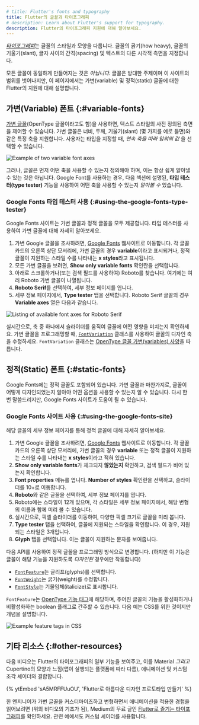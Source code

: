 ```yaml
---
# title: Flutter's fonts and typography
title: Flutter의 글꼴과 타이포그래피
# description: Learn about Flutter's support for typography.
description: Flutter의 타이포그래피 지원에 대해 알아보세요.
---
```


[_타이포그래피_][_Typography_]는 글꼴의 스타일과 모양을 다룹니다. 
글꼴의 굵기(how heavy), 글꼴의 기울기(slant), 글자 사이의 간격(spacing) 및 텍스트의 다른 시각적 측면을 지정합니다.

모든 글꼴이 동일하게 만들어지는 것은 _아닙니다_. 
글꼴은 방대한 주제이며 이 사이트의 범위를 벗어나지만, 
이 페이지에서는 가변(variable) 및 정적(static) 글꼴에 대한 Flutter의 지원에 대해 설명합니다.

[_Typography_]: https://en.wikipedia.org/wiki/Typography

## 가변(Variable) 폰트 {:#variable-fonts}

[가변 글꼴][Variable fonts](OpenType 글꼴이라고도 함)을 사용하면, 
텍스트 스타일의 사전 정의된 측면을 제어할 수 있습니다. 
가변 글꼴은 너비, 두께, 기울기(slant) (몇 가지를 예로 들면)와 같은 특정 축을 지원합니다. 
사용자는 타입을 지정할 때, _연속 축을 따라 임의의 값_ 을 선택할 수 있습니다.

<img src='/assets/images/docs/development/ui/typography/variable-font-axes.png'
class="mw-100" alt="Example of two variable font axes">

그러나, 글꼴은 먼저 어떤 축을 사용할 수 있는지 정의해야 하며, 이는 항상 쉽게 알아낼 수 있는 것은 아닙니다. 
Google Font를 사용하는 경우, 다음 섹션에 설명된, 
**타입 테스터(type tester)** 기능을 사용하여 어떤 축을 사용할 수 있는지 _알아볼 수_ 있습니다.

[Variable fonts]: https://fonts.google.com/knowledge/introducing_type/introducing_variable_fonts

### Google Fonts 타입 테스터 사용 {:#using-the-google-fonts-type-tester}

Google Fonts 사이트는 가변 글꼴과 정적 글꼴을 모두 제공합니다. 
타입 테스터를 사용하여 가변 글꼴에 대해 자세히 알아보세요.

1. 가변 Google 글꼴을 조사하려면, [Google Fonts][] 웹사이트로 이동합니다. 
   각 글꼴 카드의 오른쪽 상단 모서리에, 
   가변 글꼴의 경우 **variable**이라고 표시되거나, 
   정적 글꼴이 지원하는 스타일 수를 나타내는 **x styles**라고 표시됩니다.
2. 모든 가변 글꼴을 보려면, **Show only variable fonts** 확인란을 선택합니다.
3. 아래로 스크롤하거나(또는 검색 필드를 사용하여) Roboto를 찾습니다. 여기에는 여러 Roboto 가변 글꼴이 나열됩니다.
4. **Roboto Serif**를 선택하여, 세부 정보 페이지를 엽니다.
5. 세부 정보 페이지에서, **Type tester** 탭을 선택합니다. 
   Roboto Serif 글꼴의 경우 **Variable axes** 열은 다음과 같습니다.

<img src='/assets/images/docs/development/ui/typography/roboto-serif-font-axes.png'
class="mw-100" alt="Listing of available font axes for Roboto Serif">

실시간으로, 축 중 하나에서 슬라이더를 움직여 글꼴에 어떤 영향을 미치는지 확인하세요. 
가변 글꼴을 프로그래밍할 때, [`FontVariation`][] 클래스를 사용하여 글꼴의 디자인 축을 수정하세요. 
`FontVariation` 클래스는 [OpenType 글꼴 가변(variables) 사양][OpenType font variables spec]을 따릅니다.

[`FontVariation`]: {{site.api}}/flutter/dart-ui/FontVariation-class.html
[Google Fonts]: https://fonts.google.com/
[OpenType font variables spec]: https://learn.microsoft.com/en-us/typography/opentype/spec/otvaroverview

## 정적(Static) 폰트 {:#static-fonts}

Google Fonts에는 정적 글꼴도 포함되어 있습니다. 
가변 글꼴과 마찬가지로, 글꼴이 어떻게 디자인되었는지 알아야 어떤 옵션을 사용할 수 있는지 알 수 있습니다. 
다시 한 번 말씀드리지만, Google Fonts 사이트가 도움이 될 수 있습니다.

### Google Fonts 사이트 사용 {:#using-the-google-fonts-site}

해당 글꼴의 세부 정보 페이지를 통해 정적 글꼴에 대해 자세히 알아보세요.

1. 가변 Google 글꼴을 조사하려면, [Google Fonts][] 웹사이트로 이동합니다. 
   각 글꼴 카드의 오른쪽 상단 모서리에, 
   가변 글꼴의 경우 **variable** 또는 
   정적 글꼴이 지원하는 스타일 수를 나타내는 **x styles**이라고 적혀 있습니다.
2. **Show only variable fonts**가 체크되지 **않았는지** 확인하고, 검색 필드가 비어 있는지 확인합니다.
3. **Font properties** 메뉴를 엽니다. **Number of styles** 확인란을 선택하고, 슬라이더를 10+로 이동합니다.
4. **Roboto**와 같은 글꼴을 선택하여, 세부 정보 페이지를 엽니다.
5. Roboto에는 스타일이 12개 있으며, 각 스타일은 세부 정보 페이지에서, 해당 변형의 이름과 함께 미리 볼 수 있습니다.
6. 실시간으로, 픽셀 슬라이더를 이동하여, 다양한 픽셀 크기로 글꼴을 미리 봅니다.
7. **Type tester** 탭을 선택하여, 글꼴에 지원되는 스타일을 확인합니다. 이 경우, 지원되는 스타일은 3개입니다.
8. **Glyph** 탭을 선택합니다. 이는 글꼴이 지원하는 문자를 보여줍니다.

다음 API를 사용하여 정적 글꼴을 프로그래밍 방식으로 변경합니다. (하지만 이 기능은 글꼴이 해당 기능을 지원하도록 _디자인된_ 경우에만 작동합니다)

* [`FontFeature`][]는 글리프(glyphs)를 선택합니다.
* [`FontWeight`][]는 굵기(weight)를 수정합니다.
* [`FontStyle`][]는 기울임체(italicize)로 표시합니다.

`FontFeature`는 [OpenType 기능 태그][OpenType feature tag]에 해당하며, 
주어진 글꼴의 기능을 활성화하거나 비활성화하는 boolean 플래그로 간주할 수 있습니다. 
다음 예는 CSS를 위한 것이지만 개념을 설명합니다.

<img src='/assets/images/docs/development/ui/typography/feature-tag-example.png'
class="mw-100" alt="Example feature tags in CSS">

[`FontFeature`]: {{site.api}}/flutter/dart-ui/FontFeature-class.html
[`FontStyle`]: {{site.api}}/flutter/dart-ui/FontStyle.html
[`FontWeight`]: {{site.api}}/flutter/dart-ui/FontWeight-class.html
[OpenType feature tag]: https://learn.microsoft.com/en-us/typography/opentype/spec/featuretags

## 기타 리소스 {:#other-resources}

다음 비디오는 Flutter의 타이포그래피의 일부 기능을 보여주고, 
이를 Material _그리고_ Cupertino의 모양과 느낌(앱이 실행되는 플랫폼에 따라 다름), 
애니메이션 및 커스텀 조각 셰이더와 결합합니다.

{% ytEmbed 'sA5MRFFUuOU', 'Flutter로 아름다운 디자인 프로토타입 만들기' %}

한 엔지니어가 가변 글꼴을 커스터마이즈하고 변형하면서 애니메이션을 적용한 경험을 읽어보려면 (위의 비디오의 기초가 됨), 
Medium의 무료 글인 [Flutter로 즐기는 타이포그래피][article]를 확인하세요. 
관련 예에서도 커스텀 셰이더를 사용합니다.

[article]: {{site.flutter-medium}}/playful-typography-with-flutter-f030385058b4
